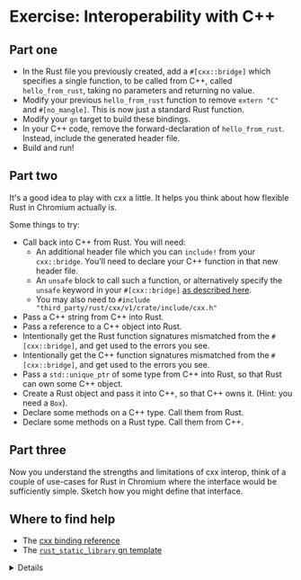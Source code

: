 # Exercise: Interoperability with C++

## Part one

* In the Rust file you previously created, add a `#[cxx::bridge]` which specifies a single function,
  to be called from C++, called `hello_from_rust`, taking no parameters and returning
  no value.
* Modify your previous `hello_from_rust` function to remove `extern "C"` and `#[no_mangle]`.
  This is now just a standard Rust function.
* Modify your `gn` target to build these bindings.
* In your C++ code, remove the forward-declaration of `hello_from_rust`. Instead, include
  the generated header file.
* Build and run!

## Part two

It's a good idea to play with cxx a little. It helps you think about how flexible
Rust in Chromium actually is.

Some things to try:

* Call back into C++ from Rust. You will need:
  * An additional header file which you can `include!` from your `cxx::bridge`.
    You'll need to declare your C++ function in that new header file.
  * An `unsafe` block to call such a function, or alternatively specify the `unsafe`
    keyword in your `#[cxx::bridge]` [as described here][0].
  * You may also need to `#include "third_party/rust/cxx/v1/crate/include/cxx.h"`
* Pass a C++ string from C++ into Rust.
* Pass a reference to a C++ object into Rust.
* Intentionally get the Rust function signatures mismatched from the `#[cxx::bridge]`,
  and get used to the errors you see.
* Intentionally get the C++ function signatures mismatched from the `#[cxx::bridge]`,
  and get used to the errors you see.
* Pass a `std::unique_ptr` of some type from C++ into Rust, so that Rust
  can own some C++ object.
* Create a Rust object and pass it into C++, so that C++ owns it. (Hint:
  you need a `Box`).
* Declare some methods on a C++ type. Call them from Rust.
* Declare some methods on a Rust type. Call them from C++.

## Part three

Now you understand the strengths and limitations of cxx interop, think of
a couple of use-cases for Rust in Chromium where the interface would be
sufficiently simple. Sketch how you might define that interface.

## Where to find help

* The [cxx binding reference][1]
* The [`rust_static_library` gn template][2]

<details>
As students explore Part Two, they're bound to have lots of questions aboout how
to achieve these things, and also how cxx works behind the scenes.

Some of the questions you may encounter:
* I'm seeing a problem initializing a variable of type X with type Y, where
  X and Y are both function types.
  This is because your C++ function doesn't quite match the declaration in your
  `cxx::bridge`.
* I seem to be able to freely convert C++ references into Rust references.
  Doesn't that risk UB?
  For cxx's _opaque_ types, no, because they are zero-sized. For cxx trivial types
  yes, it's _possible_ to cause UB, although cxx's design makes it quite
  difficult to craft such an example.
</details>


[0]: https://cxx.rs/extern-c++.html#functions-and-member-functions
[1]: https://cxx.rs/bindings.html
[2]: https://source.chromium.org/chromium/chromium/src/+/main:build/rust/rust_static_library.gni;l=16